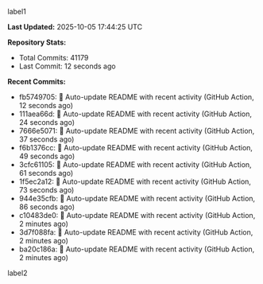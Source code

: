 
label1 
<!-- ACTIVITY_START -->
**Last Updated:** 2025-10-05 17:44:25 UTC

**Repository Stats:**
- Total Commits: 41179
- Last Commit: 12 seconds ago

**Recent Commits:**
- fb5749705: 🤖 Auto-update README with recent activity (GitHub Action, 12 seconds ago)
- 111aea66d: 🤖 Auto-update README with recent activity (GitHub Action, 24 seconds ago)
- 7666e5071: 🤖 Auto-update README with recent activity (GitHub Action, 37 seconds ago)
- f6b1376cc: 🤖 Auto-update README with recent activity (GitHub Action, 49 seconds ago)
- 3cfc61105: 🤖 Auto-update README with recent activity (GitHub Action, 61 seconds ago)
- 1f5ec2a12: 🤖 Auto-update README with recent activity (GitHub Action, 73 seconds ago)
- 944e35cfb: 🤖 Auto-update README with recent activity (GitHub Action, 86 seconds ago)
- c10483de0: 🤖 Auto-update README with recent activity (GitHub Action, 2 minutes ago)
- 3d7f088fa: 🤖 Auto-update README with recent activity (GitHub Action, 2 minutes ago)
- ba20c186a: 🤖 Auto-update README with recent activity (GitHub Action, 2 minutes ago)
<!-- ACTIVITY_END -->

label2
